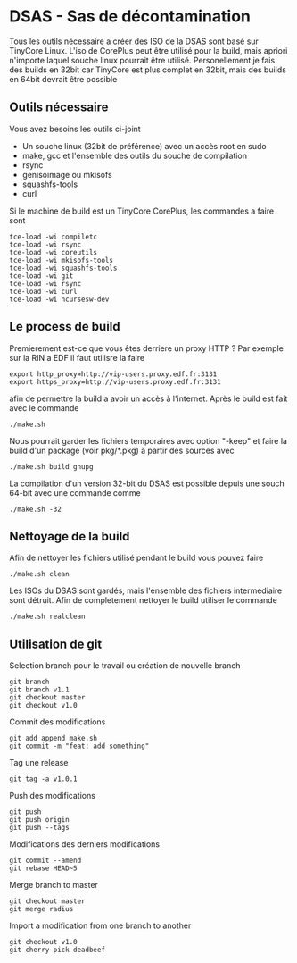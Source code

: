 # DSAS - Sas de décontamination

Tous les outils nécessaire a créer des ISO de la DSAS sont basé sur TinyCore
Linux. L'iso de CorePlus peut être utilisé pour la build, mais apriori n'importe
laquel souche linux pourrait être utilisé. Personellement je fais des builds en
32bit car TinyCore est plus complet en 32bit, mais des builds en 64bit devrait être
possible

## Outils nécessaire

Vous avez besoins les outils ci-joint

* Un souche linux (32bit de préférence) avec un accès root en sudo
* make, gcc et l'ensemble des outils du souche de compilation
* rsync
* genisoimage ou mkisofs
* squashfs-tools
* curl

Si le machine de build est un TinyCore CorePlus, les commandes a faire sont

```
tce-load -wi compiletc
tce-load -wi rsync
tce-load -wi coreutils
tce-load -wi mkisofs-tools
tce-load -wi squashfs-tools
tce-load -wi git
tce-load -wi rsync
tce-load -wi curl
tce-load -wi ncursesw-dev

```

## Le process de build

Premierement est-ce que vous êtes derriere un proxy HTTP ? Par exemple sur
la RIN a EDF il faut utilisre la faire

```
export http_proxy=http://vip-users.proxy.edf.fr:3131
export https_proxy=http://vip-users.proxy.edf.fr:3131
```

afin de permettre la build a avoir un accès à l'internet. Après le build est
fait avec le commande

```
./make.sh
```

Nous pourrait garder les fichiers temporaires avec option "-keep" et faire
la build d'un package (voir pkg/*.pkg) à partir des sources avec

```
./make.sh build gnupg
```

La compilation d'un version 32-bit du DSAS est possible depuis une souch 64-bit
avec une commande comme

```
./make.sh -32
``` 

## Nettoyage de la build

Afin de néttoyer les fichiers utilisé pendant le build vous pouvez faire

```
./make.sh clean
```

Les ISOs du DSAS sont gardés, mais l'ensemble des fichiers intermediaire 
sont détruit. Afin de completement nettoyer le build utiliser le commande

```
./make.sh realclean
```
## Utilisation de git

Selection branch pour le travail ou création de nouvelle branch 

```
git branch
git branch v1.1
git checkout master
git checkout v1.0
``` 

Commit des modifications

```
git add append make.sh
git commit -m "feat: add something"
```

Tag une release 

``` 
git tag -a v1.0.1
```

Push des modifications

```
git push
git push origin
git push --tags
```

Modifications des derniers modifications

```
git commit --amend
git rebase HEAD~5
```

Merge branch to master

```
git checkout master
git merge radius
```

Import a modification from one branch to another

```
git checkout v1.0
git cherry-pick deadbeef
```